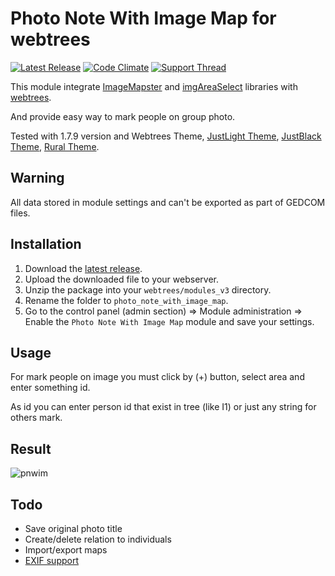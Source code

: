 # Photo Note With Image Map for webtrees

[![Latest Release](https://img.shields.io/github/release/UksusoFF/webtrees-photo_note_with_image_map.svg)](https://github.com/UksusoFF/webtrees-photo_note_with_image_map/releases/latest)
[![Code Climate](https://lima.codeclimate.com/github/UksusoFF/webtrees-photo_note_with_image_map/badges/gpa.svg)](https://lima.codeclimate.com/github/UksusoFF/webtrees-photo_note_with_image_map) [![Support Thread](https://img.shields.io/badge/support-forum-brightgreen.svg)](https://www.webtrees.net/index.php/en/forum/2-open-discussion/30219-how-to-mark-individuals-on-group-photo)

This module integrate [ImageMapster](http://www.outsharked.com/imagemapster/) and [imgAreaSelect](http://odyniec.net/projects/imgareaselect/) libraries with [webtrees](https://www.webtrees.net/).

And provide easy way to mark people on group photo.

Tested with 1.7.9 version and Webtrees Theme, [JustLight Theme](http://www.justcarmen.nl/themes/justlight-theme/), [JustBlack Theme](https://github.com/JustCarmen/justblack), [Rural Theme](https://www.webtrees.net/index.php/en/add-ons/download/4-themes/119-rural-theme).

## Warning

All data stored in module settings and can't be exported as part of GEDCOM files.

## Installation
1. Download the [latest release](https://github.com/UksusoFF/webtrees-photo_note_with_image_map/releases/latest).
2. Upload the downloaded file to your webserver.
3. Unzip the package into your `webtrees/modules_v3` directory.
4. Rename the folder to `photo_note_with_image_map`.
5. Go to the control panel (admin section) => Module administration => Enable the `Photo Note With Image Map` module and save your settings.

## Usage

For mark people on image you must click by (+) button, select area and enter something id.

As id you can enter person id that exist in tree (like I1) or just any string for others mark.

## Result

![pnwim](https://cloud.githubusercontent.com/assets/1931442/23299146/d33eb9d0-fa99-11e6-96f1-d07c89fc6f0f.png)

## Todo
* Save original photo title
* Create/delete relation to individuals
* Import/export maps
* [EXIF support](https://github.com/fisharebest/webtrees/issues/744)